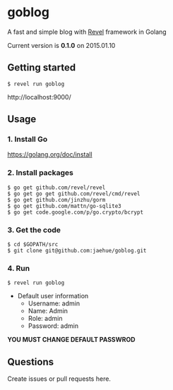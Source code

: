 # goblog

A fast and simple blog with [Revel](http://revel.github.io/) framework in Golang

Current version is **0.1.0** on 2015.01.10

## Getting started

```
$ revel run goblog
```

http://localhost:9000/

## Usage

### 1. Install Go

https://golang.org/doc/install

### 2. Install packages

```
$ go get github.com/revel/revel
$ go get go get github.com/revel/cmd/revel
$ go get github.com/jinzhu/gorm
$ go get github.com/mattn/go-sqlite3
$ go get code.google.com/p/go.crypto/bcrypt
```

### 3. Get the code

```
$ cd $GOPATH/src
$ git clone git@github.com:jaehue/goblog.git
```

### 4. Run

```
$ revel run goblog
```
- Default user information
  - Username: admin
  - Name: Admin
  - Role: admin
  - Password: admin

**YOU MUST CHANGE DEFAULT PASSWROD**


## Questions

Create issues or pull requests here.
